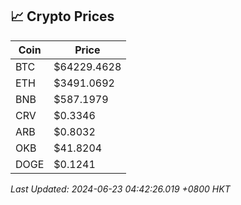 ## 📈 Crypto Prices

| Coin | Price |
| ---- | ----- |
| BTC | $64229.4628 |
| ETH | $3491.0692 |
| BNB | $587.1979 |
| CRV | $0.3346 |
| ARB | $0.8032 |
| OKB | $41.8204 |
| DOGE | $0.1241 |

_Last Updated: 2024-06-23 04:42:26.019 +0800 HKT_